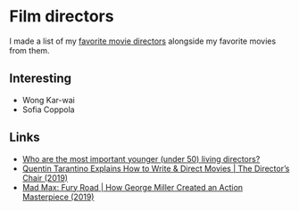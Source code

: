 # Film directors

I made a list of my [favorite movie directors](https://letterboxd.com/nikitavoloboev/list/favorite-directors/) alongside my favorite movies from them.

## Interesting

- Wong Kar-wai
- Sofia Coppola

## Links

- [Who are the most important younger (under 50) living directors?](https://www.reddit.com/r/TrueFilm/comments/8l3d06/who_are_the_most_important_younger_under_50/)
- [Quentin Tarantino Explains How to Write & Direct Movies | The Director’s Chair (2019)](https://www.youtube.com/watch?v=6V1Sm0WCtHU)
- [Mad Max: Fury Road | How George Miller Created an Action Masterpiece (2019)](https://www.youtube.com/watch?v=fS2_fx7gw5k)
